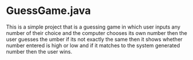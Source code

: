 # GuessGame.java

This is a simple project that is a guessing game in which user inputs any number of their choice and the computer chooses its own number then the user guesses the  umber if its not exactly the same then it shows whether number entered is high or low and if it matches to the system generated number then the user wins.
